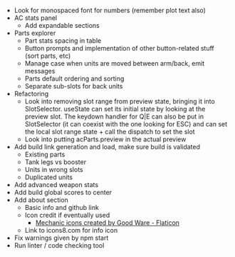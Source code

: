 * Look for monospaced font for numbers (remember plot text also)
* AC stats panel
	* Add expandable sections
* Parts explorer
	* Part stats spacing in table
	* Button prompts and implementation of other button-related stuff (sort parts, etc)
	* Manage case when units are moved between arm/back, emit messages
	* Parts default ordering and sorting
	* Separate sub-slots for back units
* Refactoring
	* Look into removing slot range from preview state, bringing it into SlotSelector. 
	useState can set its initial state by looking at the preview slot. The keydown handler for
	Q|E can also be put in SlotSelector (it can coexist with the one looking for ESC) and can 
	set the local slot range state + call the dispatch to set the slot
	* Look into putting acParts.preview in the actual preview
* Add build link generation and load, make sure build is validated
	* Existing parts
	* Tank legs vs booster
	* Units in wrong slots
	* Duplicated units
* Add advanced weapon stats
* Add build global scores to center
* Add about section
	* Basic info and github link
	* Icon credit if eventually used
		* <a href="https://www.flaticon.com/free-icons/mechanic" title="mechanic icons">Mechanic icons created by Good Ware - Flaticon</a>
	* Link to icons8.com for info icon
* Fix warnings given by npm start
* Run linter / code checking tool
